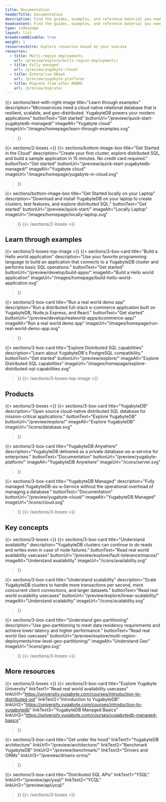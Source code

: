 ```yaml
---
title: Documentation
headerTitle: Documentation
description: Find the guides, examples, and reference material you need to evaluate YugabyteDB, build scalable applications, and learn distributed SQL.
headcontent: Find the guides, examples, and reference material you need to evaluate YugabyteDB, build scalable applications, and learn distributed SQL.
type: indexpage
layout: list
breadcrumbDisable: true
weight: 1
resourcesIntro: Explore resources based on your usecase
resources:
  - title: Multi-region deployments
    url: /preview/explore/multi-region-deployments/
  - title: Fully managed
    url: /preview/yugabyte-cloud/
  - title: Enterprise DBaaS
    url: /preview/yugabyte-platform/
  - title: Migrate from other RDBMS
    url: /preview/migrate/
---
```


{{< sections/text-with-right-image
  title="Learn through examples"
  description="Microservices need a cloud native relational database that is resilient, scalable, and geo-distributed. YugabyteDB powers your modern applications"
  buttonText="Get started"
  buttonUrl="/preview/quick-start-yugabytedb-managed/"
  imageAlt="Yugabyte cloud" imageUrl="/images/homepage/learn-through-examples.svg"
>}}

{{< sections/2-boxes >}}
  {{< sections/bottom-image-box
    title="Get Started in the Cloud"
    description="Create your first cluster, explore distributed SQL, and build a sample application in 15 minutes. No credit card required."
    buttonText="Get started"
    buttonUrl="/preview/quick-start-yugabytedb-managed/"
    imageAlt="Yugabyte cloud" imageUrl="/images/homepage/yugabyte-in-cloud.svg"
  >}}

  {{< sections/bottom-image-box
    title="Get Started locally on your Laptop"
    description="Download and install YugabyteDB on your laptop to create clusters, test features, and explore distributed SQL."
    buttonText="Get started"
    buttonUrl="/preview/quick-start/"
    imageAlt="Locally Laptop" imageUrl="/images/homepage/locally-laptop.svg"
  >}}
{{< /sections/2-boxes >}}

## Learn through examples

{{< sections/3-boxes-top-image >}}
  {{< sections/3-box-card
    title="Build a Hello world application"
    description="Use your favorite programming language to build an application that connects to a YugabyteDB cluster and performs basic SQL operations."
    buttonText="Get started"
    buttonUrl="/preview/develop/build-apps/"
    imageAlt="Build a Hello world application"
    imageUrl="/images/homepage/build-hello-world-application.svg"
  >}}

  {{< sections/3-box-card
    title="Run a real world demo app"
    description="Run a distributed full-stack e-commerce application built on YugabyteDB, Node.js Express, and React."
    buttonText="Get started"
    buttonUrl="/preview/develop/realworld-apps/ecommerce-app/"
    imageAlt="Run a real world demo app"
    imageUrl="/images/homepage/run-real-world-demo-app.svg"
  >}}

  {{< sections/3-box-card
    title="Explore Distributed SQL capabilities"
    description="Learn about YugabyteDB's PostgreSQL compatibility."
    buttonText="Get started"
    buttonUrl="/preview/explore/"
    imageAlt="Explore Distributed SQL capabilities"
    imageUrl="/images/homepage/explore-distributed-sql-capabilities.svg"
  >}}
{{< /sections/3-boxes-top-image >}}

## Products

{{< sections/3-boxes >}}
  {{< sections/3-box-card
    title="YugabyteDB"
    description="Open source cloud-native distributed SQL database for mission-critical applications."
    buttonText="Explore YugabyteDB"
    buttonUrl="/preview/explore/"
    imageAlt="Explore YugabyteDB"
    imageUrl="/icons/database.svg"
  >}}

  {{< sections/3-box-card
    title="YugabyteDB Anywhere"
    description="YugabyteDB delivered as a private database-as-a-service for enterprises."
    buttonText="Documentation"
    buttonUrl="/preview/yugabyte-platform/"
    imageAlt="YugabyteDB Anywhere"
    imageUrl="/icons/server.svg"
  >}}

  {{< sections/3-box-card
    title="YugabyteDB Managed"
    description="Fully managed YugabyteDB-as-a-Service without the operational overhead of managing a database."
    buttonText="Documentation"
    buttonUrl="/preview/yugabyte-cloud/"
    imageAlt="YugabyteDB Managed"
    imageUrl="/icons/cloud.svg"
  >}}
{{< /sections/3-boxes >}}

## Key concepts

{{< sections/3-boxes >}}
  {{< sections/3-box-card
    title="Understand availability"
    description="YugabyteDB clusters can continue to do reads and writes even in case of node failures."
    buttonText="Read real world availability usecases"
    buttonUrl="/preview/explore/fault-tolerance/macos/"
    imageAlt="Understand availability"
    imageUrl="/icons/availability.svg"
  >}}

  {{< sections/3-box-card
    title="Understand scalability"
    description="Scale YugabyteDB clusters to handle more transactions per second, more concurrent client connections, and larger datasets."
    buttonText="Read real world scalability usecases"
    buttonUrl="/preview/explore/linear-scalability/"
    imageAlt="Understand scalability"
    imageUrl="/icons/scalability.svg"
  >}}

  {{< sections/3-box-card
    title="Understand geo-partitioning"
    description="Use geo-partitioning to meet data residency requirements and achieve lower latency and higher performance."
    buttonText="Read real world Geo usecases"
    buttonUrl="/preview/explore/multi-region-deployments/row-level-geo-partitioning/"
    imageAlt="Understand Geo"
    imageUrl="/icons/geo.svg"
  >}}
{{< /sections/3-boxes >}}

## More resources

{{< sections/3-boxes >}}
  {{< sections/3-box-card
    title="Explore Yugabyte University"
    linkText1="Read real world availability usecases"
    linkUrl1="https://university.yugabyte.com/courses/introduction-to-distributed-sql"
    linkText2="Introduction to YugabyteDB"
    linkUrl2="https://university.yugabyte.com/courses/introduction-to-yugabytedb"
    linkText3="YugabyteDB Managed Basics"
    linkUrl3="https://university.yugabyte.com/courses/yugabytedb-managed-basics"
  >}}

  {{< sections/3-box-card
    title="Get under the hood"
    linkText1="YugabyteDB architecture"
    linkUrl1="/preview/architecture/"
    linkText2="Benchmark YugabyteDB"
    linkUrl2="/preview/benchmark/"
    linkText3="Drivers and ORMs"
    linkUrl3="/preview/drivers-orms/"
  >}}

  {{< sections/3-box-card
    title="Distributed SQL APIs"
    linkText1="YSQL"
    linkUrl1="/preview/api/ysql/"
    linkText2="YCQL"
    linkUrl2="/preview/api/ycql/"
  >}}
{{< /sections/3-boxes >}}
